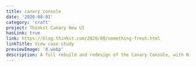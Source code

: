 ```yaml
---
title: canary console
date: '2020-08-01'
category: 'craft'
project: Thinkst Canary New UI
hasLink: true
link: https://blog.thinkst.com/2020/08/something-fresh.html
linkTitle: View case study
previewImage: '8.webp'
description: A full rebuild and redesign of the Canary Console, with Nick Rohrbeck, Max McClaughlin and Haroon Meer.
---
```

